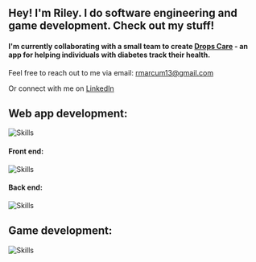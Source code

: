 ## Hey! I'm Riley. I do software engineering and game development. Check out my stuff!

#### I'm currently collaborating with a small team to create [Drops Care](https://github.com/jahorwitz/drops) - an app for helping individuals with diabetes track their health.

Feel free to reach out to me via email:
rmarcum13@gmail.com

Or connect with me on [LinkedIn](https://www.linkedin.com/in/rileymarcum/)

## Web app development:
![Skills](https://skillicons.dev/icons?i=js,ts,npm,git,github,postman,vscode,bash,figma)

#### Front end:
![Skills](https://skillicons.dev/icons?i=react,tailwind,html,css,vite,webpack,apollo,graphql)

#### Back end:
![Skills](https://skillicons.dev/icons?i=mongodb,express,nodejs,nginx,gcp)

## Game development:
![Skills](https://skillicons.dev/icons?i=godot,cs)
